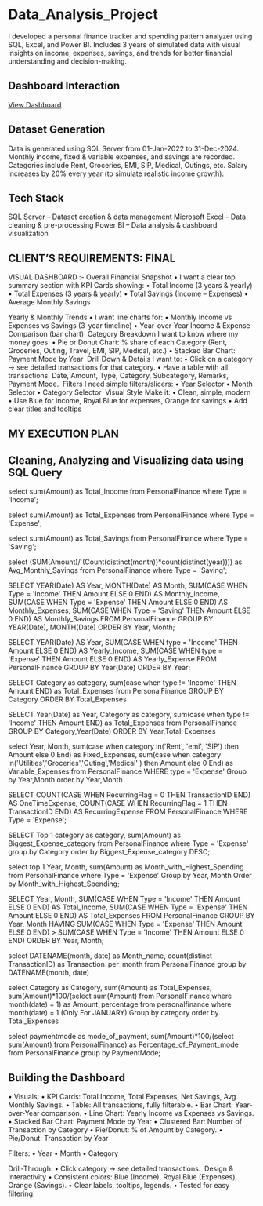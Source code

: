 # Data_Analysis_Project

I developed a personal finance tracker and spending pattern analyzer using SQL, Excel, and Power BI. Includes 3 years of simulated data with visual insights on income, expenses, savings, and trends for better financial understanding and decision-making.

## Dashboard Interaction
<a href = "https://github.com/abhikanand31/Data_Analysis_Project/blob/main/ScreenShots/Screenshot%20(Main%20Dashboard).png">View Dashboard</a>

## Dataset Generation
Data is generated using SQL Server from 01-Jan-2022 to 31-Dec-2024.
Monthly income, fixed & variable expenses, and savings are recorded.
Categories include Rent, Groceries, EMI, SIP, Medical, Outings, etc.
Salary increases by 20% every year (to simulate realistic income growth).



## Tech Stack
SQL Server – Dataset creation & data management
Microsoft Excel – Data cleaning & pre-processing
Power BI – Data analysis & dashboard visualization



## CLIENT’S REQUIREMENTS: FINAL 
VISUAL DASHBOARD :-
Overall Financial Snapshot
 • I want a clear top summary section with KPI Cards showing:
 • Total Income (3 years & yearly)
 • Total Expenses (3 years & yearly)
 • Total Savings (Income – Expenses)
 • Average Monthly Savings
 
Yearly & Monthly Trends
 • I want line charts for:
 • Monthly Income vs Expenses vs Savings (3-year timeline)
 • Year-over-Year Income & Expense Comparison (bar chart)
️
Category Breakdown
I want to know where my money goes:
 • Pie or Donut Chart: % share of each Category (Rent, Groceries, Outing, 
    Travel, EMI, SIP, Medical, etc.)
 • Stacked Bar Chart: Payment Mode by Year
 ️
Drill Down & Details
I want to:
 • Click on a category → see detailed transactions for that category.
 • Have a table with all transactions: Date, Amount, Type, Category, 
    Subcategory, Remarks, Payment Mode.
 ️
Filters
I need simple filters/slicers:
 • Year Selector
 • Month Selector
 • Category Selector
 ️
Visual Style
Make it:
 • Clean, simple, modern
 • Use Blue for income, Royal Blue for expenses, Orange for savings
 • Add clear titles and tooltips

## MY EXECUTION PLAN

## Cleaning, Analyzing and Visualizing data using SQL Query

select sum(Amount) as Total_Income from PersonalFinance
where Type = 'Income';
 

select sum(Amount) as Total_Expenses from PersonalFinance
where Type = 'Expense';
 

select sum(Amount) as Total_Savings from PersonalFinance
where Type = 'Saving';
 
select (SUM(Amount)/ (Count(distinct(month))*count(distinct(year)))) as Avg_Monthly_Savings from PersonalFinance
where Type = 'Saving';
 

SELECT 
    YEAR(Date) AS Year,
    MONTH(Date) AS Month,
    SUM(CASE WHEN Type = 'Income' THEN Amount ELSE 0 END) AS Monthly_Income,
    SUM(CASE WHEN Type = 'Expense' THEN Amount ELSE 0 END) AS Monthly_Expenses,
    SUM(CASE WHEN Type = 'Saving' THEN Amount ELSE 0 END) AS Monthly_Savings
FROM PersonalFinance
GROUP BY YEAR(Date), MONTH(Date)
ORDER BY Year, Month;
 

SELECT
    YEAR(Date) AS Year,
    SUM(CASE WHEN type = 'Income' THEN Amount ELSE 0 END) AS Yearly_Income,
    SUM(CASE WHEN type = 'Expense' THEN Amount ELSE 0 END) AS Yearly_Expense
FROM PersonalFinance
GROUP BY Year(Date)
ORDER BY Year;
 

SELECT
    Category as category,
    sum(case when type != 'Income' THEN Amount END) as Total_Expenses from PersonalFinance
GROUP BY Category
ORDER BY Total_Expenses
 

SELECT
    Year(Date) as Year,
    Category as category,
    sum(case when type != 'Income' THEN Amount END) as Total_Expenses from PersonalFinance
GROUP BY Category,Year(Date)
ORDER BY Year,Total_Expenses
 
select 
    	Year,
   	Month,
    	sum(case when category in('Rent', 'emi', 'SIP') then Amount else 0 End) as Fixed_Expenses,
sum(case when category in('Utilities','Groceries','Outing','Medical' ) then Amount else 0 End) as  Variable_Expenses
from PersonalFinance
WHERE type = 'Expense'
Group by Year,Month
order by Year,Month
 

SELECT 
    COUNT(CASE WHEN RecurringFlag = 0 THEN TransactionID END) AS OneTimeExpense,
    COUNT(CASE WHEN RecurringFlag = 1 THEN TransactionID END) AS RecurringExpense
FROM PersonalFinance
WHERE Type = 'Expense';
 
SELECT
    Top 1
    category as category,
    sum(Amount) as Biggest_Expense_category
    from PersonalFinance
    where Type = 'Expense'
group by Category
order by Biggest_Expense_category DESC;
 

select
    top 1
    Year,
    Month,
    sum(Amount) as Month_with_Highest_Spending
    from PersonalFinance
    where Type = 'Expense'
Group by Year, Month
Order by Month_with_Highest_Spending;
 

SELECT 
  Year,
  Month,
  SUM(CASE WHEN Type = 'Income' THEN Amount ELSE 0 END) AS Total_Income,
  SUM(CASE WHEN Type = 'Expense' THEN Amount ELSE 0 END) AS Total_Expenses
FROM PersonalFinance
GROUP BY Year, Month
HAVING SUM(CASE WHEN Type = 'Expense' THEN Amount ELSE 0 END)  >  SUM(CASE WHEN Type = 'Income' THEN Amount ELSE 0 END)
ORDER BY Year, Month;
 
select
    DATENAME(month, date) as Month_name,
    count(distinct TransactionID) as Transaction_per_month
    from PersonalFinance
group by DATENAME(month, date)
 

select
    Category as Category,
    sum(Amount) as Total_Expenses,
    sum(Amount)*100/(select sum(Amount) from PersonalFinance  where month(date) = 1) as Amount_percentage
    from personalfinance
    where month(date) = 1                                     (Only For JANUARY)
Group by category
order by Total_Expenses
 

select
    paymentmode as mode_of_payment,
    sum(Amount)*100/(select sum(Amount) from PersonalFinance) as Percentage_of_Payment_mode
    from PersonalFinance
group by PaymentMode;
 


 ## Building the Dashboard
 
• Visuals:
 • KPI Cards: Total Income, Total Expenses, Net Savings, Avg Monthly Savings.
 • Table: All transactions, fully filterable.
 • Bar Chart: Year-over-Year comparison.
 • Line Chart: Yearly Income vs Expenses vs Savings.
 • Stacked Bar Chart: Payment Mode by Year
 • Clustered Bar: Number of Transaction by Category
 • Pie/Donut: % of Amount by Category.
 • Pie/Donut: Transaction by Year
 
Filters:
 • Year
 • Month
 • Category
 
Drill-Through:
 • Click category → see detailed transactions.
 ️
Design & Interactivity
 • Consistent colors: Blue (Income), Royal Blue (Expenses), Orange (Savings).
 • Clear labels, tooltips, legends.
 • Tested for easy filtering.









